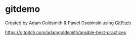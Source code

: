 # gitdemo

Created by Adam Goldsmith & Pawel Osobinski using [GitPitch](https://gitpitch.com/)

https://gitpitch.com/adamgoldsmith/ansible-best-practices
